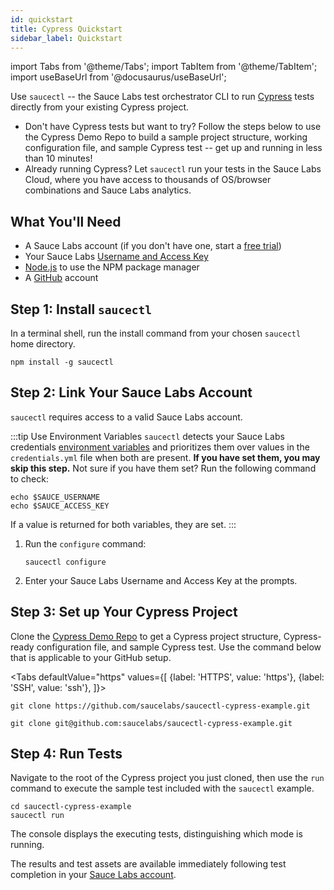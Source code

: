 ```yaml
---
id: quickstart
title: Cypress Quickstart
sidebar_label: Quickstart
---
```


import Tabs from '@theme/Tabs';
import TabItem from '@theme/TabItem';
import useBaseUrl from '@docusaurus/useBaseUrl';

 Use `saucectl` -- the Sauce Labs test orchestrator CLI to run [Cypress](https://docs.cypress.io/guides/overview/why-cypress.html) tests directly from your existing Cypress project.

 * Don't have Cypress tests but want to try? Follow the steps below to use the Cypress Demo Repo to build a sample project structure, working configuration file, and sample Cypress test -- get up and running in less than 10 minutes!
 * Already running Cypress? Let `saucectl` run your tests in the Sauce Labs Cloud, where you have access to thousands of OS/browser combinations and Sauce Labs analytics.  

## What You'll Need

 * A Sauce Labs account (if you don't have one, start a [free trial](https://saucelabs.com/sign-up))
 * Your Sauce Labs [Username and Access Key](https://app.saucelabs.com/user-settings)
 * [Node.js](https://nodejs.org/en/) to use the NPM package manager
 * A [GitHub](https://github.com/signup?ref_cta=Sign+up&ref_loc=header+logged+out&ref_page=%2F&source=header-home) account


## Step 1: Install `saucectl`

In a terminal shell, run the install command from your chosen `saucectl` home directory.

 ```
 npm install -g saucectl
 ```

## Step 2: Link Your Sauce Labs Account

`saucectl` requires access to a valid Sauce Labs account.

:::tip Use Environment Variables
`saucectl` detects your Sauce Labs credentials [environment variables](/basics/environment-variables) and prioritizes them over values in the `credentials.yml` file when both are present. **If you have set them, you may skip this step.** Not sure if you have them set? Run the following command to check:
```
echo $SAUCE_USERNAME
echo $SAUCE_ACCESS_KEY
```
If a value is returned for both variables, they are set.
:::

 1. Run the `configure` command:

    ```
    saucectl configure
    ```
 1. Enter your Sauce Labs Username and Access Key at the prompts.


## Step 3: Set up Your Cypress Project

Clone the [Cypress Demo Repo](https://github.com/saucelabs/saucectl-cypress-example) to get a Cypress project structure, Cypress-ready configuration file, and sample Cypress test. Use the command below that is applicable to your GitHub setup.

<Tabs
  defaultValue="https"
  values={[
    {label: 'HTTPS', value: 'https'},
    {label: 'SSH', value: 'ssh'},
  ]}>

<TabItem value="https">

```
git clone https://github.com/saucelabs/saucectl-cypress-example.git
```

</TabItem>
<TabItem value="ssh">

```
git clone git@github.com:saucelabs/saucectl-cypress-example.git
```
</TabItem>
</Tabs>

## Step 4: Run Tests

 Navigate to the root of the Cypress project you just cloned, then use the `run` command to execute the sample test included with the `saucectl` example.

 ```
 cd saucectl-cypress-example
 saucectl run
 ```

 The console displays the executing tests, distinguishing which mode is running.

 The results and test assets are available immediately following test completion in your [Sauce Labs account](https://app.saucelabs.com/dashboard/tests/vdc).
